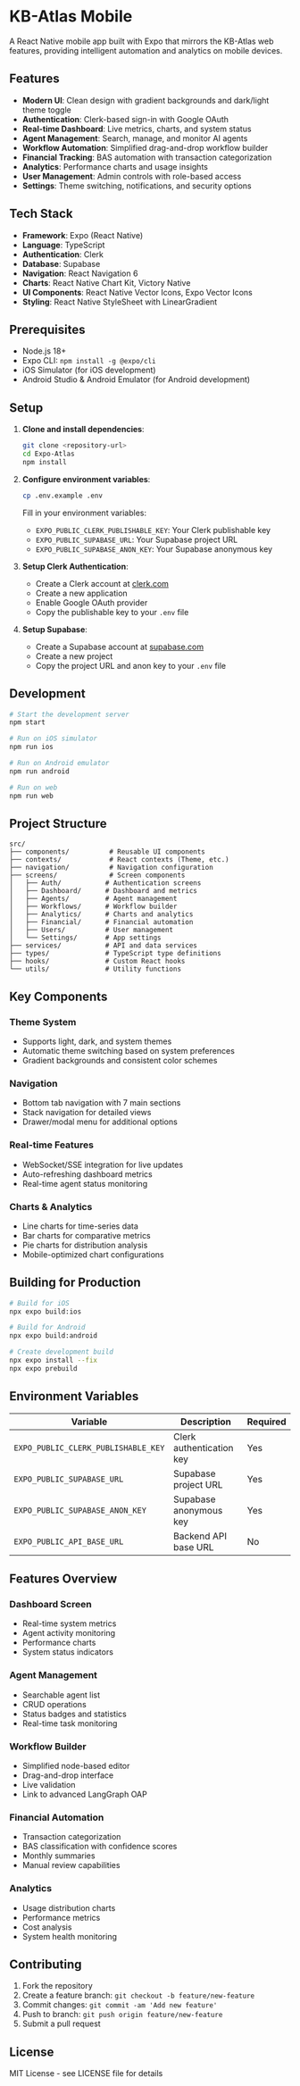 # KB-Atlas Mobile

A React Native mobile app built with Expo that mirrors the KB-Atlas web features, providing intelligent automation and analytics on mobile devices.

## Features

- **Modern UI**: Clean design with gradient backgrounds and dark/light theme toggle
- **Authentication**: Clerk-based sign-in with Google OAuth
- **Real-time Dashboard**: Live metrics, charts, and system status
- **Agent Management**: Search, manage, and monitor AI agents
- **Workflow Automation**: Simplified drag-and-drop workflow builder
- **Financial Tracking**: BAS automation with transaction categorization
- **Analytics**: Performance charts and usage insights
- **User Management**: Admin controls with role-based access
- **Settings**: Theme switching, notifications, and security options

## Tech Stack

- **Framework**: Expo (React Native)
- **Language**: TypeScript
- **Authentication**: Clerk
- **Database**: Supabase
- **Navigation**: React Navigation 6
- **Charts**: React Native Chart Kit, Victory Native
- **UI Components**: React Native Vector Icons, Expo Vector Icons
- **Styling**: React Native StyleSheet with LinearGradient

## Prerequisites

- Node.js 18+
- Expo CLI: `npm install -g @expo/cli`
- iOS Simulator (for iOS development)
- Android Studio & Android Emulator (for Android development)

## Setup

1. **Clone and install dependencies**:
   ```bash
   git clone <repository-url>
   cd Expo-Atlas
   npm install
   ```

2. **Configure environment variables**:
   ```bash
   cp .env.example .env
   ```
   
   Fill in your environment variables:
   - `EXPO_PUBLIC_CLERK_PUBLISHABLE_KEY`: Your Clerk publishable key
   - `EXPO_PUBLIC_SUPABASE_URL`: Your Supabase project URL
   - `EXPO_PUBLIC_SUPABASE_ANON_KEY`: Your Supabase anonymous key

3. **Setup Clerk Authentication**:
   - Create a Clerk account at [clerk.com](https://clerk.com)
   - Create a new application
   - Enable Google OAuth provider
   - Copy the publishable key to your `.env` file

4. **Setup Supabase**:
   - Create a Supabase account at [supabase.com](https://supabase.com)
   - Create a new project
   - Copy the project URL and anon key to your `.env` file

## Development

```bash
# Start the development server
npm start

# Run on iOS simulator
npm run ios

# Run on Android emulator
npm run android

# Run on web
npm run web
```

## Project Structure

```
src/
├── components/          # Reusable UI components
├── contexts/            # React contexts (Theme, etc.)
├── navigation/          # Navigation configuration
├── screens/             # Screen components
│   ├── Auth/           # Authentication screens
│   ├── Dashboard/      # Dashboard and metrics
│   ├── Agents/         # Agent management
│   ├── Workflows/      # Workflow builder
│   ├── Analytics/      # Charts and analytics
│   ├── Financial/      # Financial automation
│   ├── Users/          # User management
│   └── Settings/       # App settings
├── services/           # API and data services
├── types/              # TypeScript type definitions
├── hooks/              # Custom React hooks
└── utils/              # Utility functions
```

## Key Components

### Theme System
- Supports light, dark, and system themes
- Automatic theme switching based on system preferences
- Gradient backgrounds and consistent color schemes

### Navigation
- Bottom tab navigation with 7 main sections
- Stack navigation for detailed views
- Drawer/modal menu for additional options

### Real-time Features
- WebSocket/SSE integration for live updates
- Auto-refreshing dashboard metrics
- Real-time agent status monitoring

### Charts & Analytics
- Line charts for time-series data
- Bar charts for comparative metrics
- Pie charts for distribution analysis
- Mobile-optimized chart configurations

## Building for Production

```bash
# Build for iOS
npx expo build:ios

# Build for Android
npx expo build:android

# Create development build
npx expo install --fix
npx expo prebuild
```

## Environment Variables

| Variable | Description | Required |
|----------|-------------|----------|
| `EXPO_PUBLIC_CLERK_PUBLISHABLE_KEY` | Clerk authentication key | Yes |
| `EXPO_PUBLIC_SUPABASE_URL` | Supabase project URL | Yes |
| `EXPO_PUBLIC_SUPABASE_ANON_KEY` | Supabase anonymous key | Yes |
| `EXPO_PUBLIC_API_BASE_URL` | Backend API base URL | No |

## Features Overview

### Dashboard Screen
- Real-time system metrics
- Agent activity monitoring
- Performance charts
- System status indicators

### Agent Management
- Searchable agent list
- CRUD operations
- Status badges and statistics
- Real-time task monitoring

### Workflow Builder
- Simplified node-based editor
- Drag-and-drop interface
- Live validation
- Link to advanced LangGraph OAP

### Financial Automation
- Transaction categorization
- BAS classification with confidence scores
- Monthly summaries
- Manual review capabilities

### Analytics
- Usage distribution charts
- Performance metrics
- Cost analysis
- System health monitoring

## Contributing

1. Fork the repository
2. Create a feature branch: `git checkout -b feature/new-feature`
3. Commit changes: `git commit -am 'Add new feature'`
4. Push to branch: `git push origin feature/new-feature`
5. Submit a pull request

## License

MIT License - see LICENSE file for details